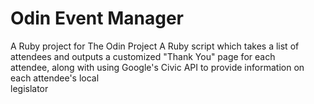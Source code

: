 # Odin Event Manager
A Ruby project for The Odin Project
A Ruby script which takes a list of attendees and outputs a customized "Thank You" page for each  
attendee, along with using Google's Civic API to provide information on each attendee's local  
legislator  
